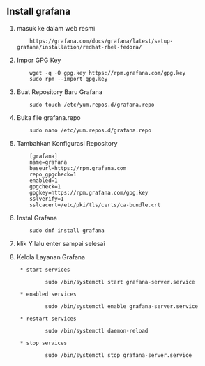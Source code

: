 ## Install grafana 
1. masuk ke dalam web resmi 

           https://grafana.com/docs/grafana/latest/setup-grafana/installation/redhat-rhel-fedora/
2. Impor GPG Key 

           wget -q -O gpg.key https://rpm.grafana.com/gpg.key
           sudo rpm --import gpg.key
3. Buat Repository Baru Grafana 

           sudo touch /etc/yum.repos.d/grafana.repo
4. Buka file grafana.repo
   
           sudo nano /etc/yum.repos.d/grafana.repo
5. Tambahkan Konfigurasi Repository
   
           [grafana]
           name=grafana
           baseurl=https://rpm.grafana.com
           repo_gpgcheck=1
           enabled=1
           gpgcheck=1
           gpgkey=https://rpm.grafana.com/gpg.key
           sslverify=1
           sslcacert=/etc/pki/tls/certs/ca-bundle.crt
5. Instal Grafana

           sudo dnf install grafana 
6. klik Y lalu enter sampai selesai 
7. Kelola Layanan Grafana
   
        * start services
   
                sudo /bin/systemctl start grafana-server.service
   
        * enabled services
   
                sudo /bin/systemctl enable grafana-server.service
   
        * restart services
   
                sudo /bin/systemctl daemon-reload
   
        * stop services
   
                sudo /bin/systemctl stop grafana-server.service

